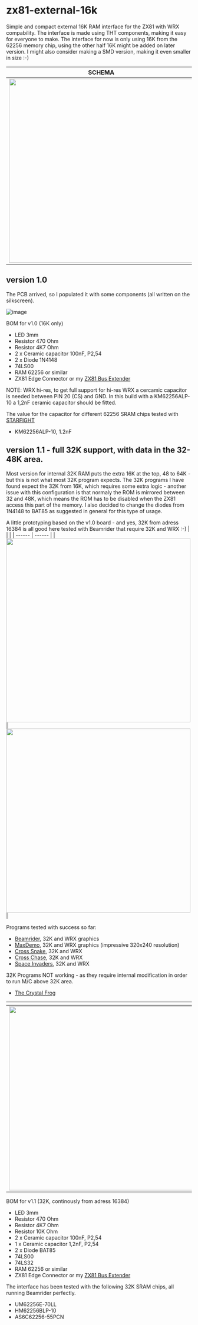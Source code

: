 # zx81-external-16k
Simple and compact external 16K RAM interface for the ZX81 with WRX compability. The interface is made using THT components, making it easy for everyone to make. The interface for now is only using 16K from the 62256 memory chip, using the other half 16K might be added on later version. I might also consider making a SMD version, making it even smaller in size :-)

| SCHEMA | PCB |
| ------ | --- |
|<img width="500" src="https://github.com/thomasheckmann/zx81-external-16k/assets/14136378/13aac0e5-a740-411d-8db7-992cb222da2b">|<img width="500" src="https://github.com/thomasheckmann/zx81-external-16k/assets/14136378/c1618e65-fe65-4309-99b0-8c6cdfef9aad">|

## version 1.0
The PCB arrived, so I populated it with some components (all written on the silkscreen).

![image](https://github.com/thomasheckmann/zx81-external-16k/assets/14136378/9aa3a963-2a5f-4a25-a5a8-68c8066c61e9)

BOM for v1.0 (16K only)
- LED 3mm
- Resistor 470 Ohm
- Resistor 4K7 Ohm
- 2 x Ceramic capacitor 100nF, P2,54
- 2 x Diode 1N4148
- 74LS00
- RAM 62256 or similar
- ZX81 Edge Connector or my [ZX81 Bus Extender](https://github.com/thomasheckmann/zx81-bus-extender)
  
NOTE: WRX hi-res, to get full support for hi-res WRX a cercamic capacitor is needed between PIN 20 (CS) and GND. In this build with a KM62256ALP-10 a 1,2nF ceramic capacitor should be fitted. 

The value for the capacitor for different 62256 SRAM chips tested with [STARFIGHT](https://problemkaputt.de/starfigh.htm)

- KM62256ALP-10, 1.2nF

## version 1.1 - full 32K support, with data in the 32-48K area.
Most version for internal 32K RAM puts the extra 16K at the top, 48 to 64K - but this is not what most 32K program expects. The 32K programs I have found expect the 32K from 16K, which requires some extra logic - another issue with this configuration is that normaly the ROM is mirrored between 32 and 48K, which means the ROM has to be disabled when the ZX81 access this part of the memory. I also decided to change the diodes from 1N4148 to BAT85 as suggested in general for this type of usage.

A little prototyping based on the v1.0 board - and yes, 32K from adress 16384 is all good here tested with Beamrider that require 32K and WRX :-)
| <!---> | <!---> |
| ------ | ------ |
|<img width="500" src="https://github.com/thomasheckmann/zx81-external-16k/assets/14136378/63b1f332-3907-4595-98db-b0b84c26ef5d">|<img width="500" src="https://github.com/thomasheckmann/zx81-external-16k/assets/14136378/3de21f3b-935e-4c53-96fe-5fa362c691e3">|

Programs tested with success so far:
- [Beamrider](https://problemkaputt.de/beamride.htm), 32K and WRX graphics 
- [MaxDemo](https://demozoo.org/productions/159644/), 32K and WRX graphics (impressive 320x240 resolution)
- [Cross Snake](https://github.com/Fabrizio-Caruso/CROSS-LIB/releases/tag/XSnake2.0), 32K and WRX
- [Cross Chase](https://github.com/Fabrizio-Caruso/CROSS-LIB/releases/tag/WRX), 32K and WRX
- [Space Invaders](https://splintergu.itch.io/space-invaders-for-zx81-wrx), 32K and WRX

32K Programs NOT working - as they require internal modification in order to run M/C above 32K area.
- [The Crystal Frog](https://www.sinclairzxworld.com/viewtopic.php?t=334)

| <!---> | <!---> |
| ------ | ------ |
|<img width="500" src="https://github.com/thomasheckmann/zx81-external-16k/assets/14136378/cc751cdf-ddca-4291-aa99-5541b012a066">|<img width="500" src="https://github.com/thomasheckmann/zx81-external-16k/assets/14136378/14136378/569c9e7c-7caf-40ff-aa4d-caf7ddb274a7">|

BOM for v1.1 (32K, continously from adress 16384)
- LED 3mm
- Resistor 470 Ohm
- Resistor 4K7 Ohm
- Resistor 10K Ohm
- 2 x Ceramic capacitor 100nF, P2,54
- 1 x Ceramic capacitor 1,2nF, P2,54
- 2 x Diode BAT85
- 74LS00
- 74LS32
- RAM 62256 or similar
- ZX81 Edge Connector or my [ZX81 Bus Extender](https://github.com/thomasheckmann/zx81-bus-extender)

The interface has been tested with the following 32K SRAM chips, all running Beamrider perfectly.
- UM62256E-70LL
- HM62256BLP-10
- AS6C62256-55PCN
